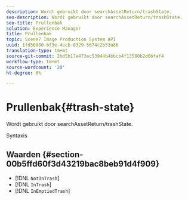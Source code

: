 ```yaml
---
description: Wordt gebruikt door searchAssetReturn/trashState.
seo-description: Wordt gebruikt door searchAssetReturn/trashState.
seo-title: Prullenbak
solution: Experience Manager
title: Prullenbak
topic: Scene7 Image Production System API
uuid: 1fd56800-bf3e-4ecb-8329-5674c2b53a86
translation-type: tm+mt
source-git-commit: 2bd5b17e473ec53844b4bbcb4f13580b2d6bfaf4
workflow-type: tm+mt
source-wordcount: '20'
ht-degree: 0%

---
```



# Prullenbak{#trash-state}

Wordt gebruikt door searchAssetReturn/trashState.

Syntaxis

## Waarden {#section-00b5ffd60f3d43219bac8beb91d4f909}

* [!DNL `NotInTrash`]
* [!DNL `InTrash`]
* [!DNL `InEmptiedTrash`]

